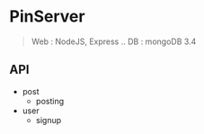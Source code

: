 # PinServer
> Web : NodeJS, Express ..
> DB : mongoDB 3.4

## API
* post
  * posting
* user
  * signup
